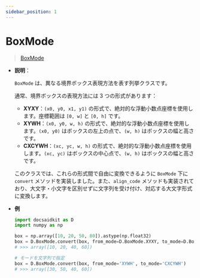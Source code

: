 ```yaml
---
sidebar_position: 1
---
```


# BoxMode

> [BoxMode](https://github.com/DocsaidLab/DocsaidKit/blob/012540eebaebb2718987dd3ec0f7dcf40f403caa/docsaidkit/structures/boxes.py#L31)

- **説明**：

  `BoxMode` は、異なる境界ボックス表現方法を表す列挙クラスです。

  通常、境界ボックスの表現方法には 3 つの形式があります：

  - **XYXY**：`(x0, y0, x1, y1)` の形式で、絶対的な浮動小数点座標を使用します。座標範囲は `[0, w]` と `[0, h]` です。
  - **XYWH**：`(x0, y0, w, h)` の形式で、絶対的な浮動小数点座標を使用します。`(x0, y0)` はボックスの左上の点で、`(w, h)` はボックスの幅と高さです。
  - **CXCYWH**：`(xc, yc, w, h)` の形式で、絶対的な浮動小数点座標を使用します。`(xc, yc)` はボックスの中心点で、`(w, h)` はボックスの幅と高さです。

  このクラスでは、これらの形式間で自由に変換できるように `BoxMode` 下に `convert` メソッドを実装しました。また、`align_code` メソッドも実装されており、大文字・小文字を区別せずに文字列を受け付け、対応する大文字形式に変換します。

- **例**

  ```python
  import docsaidkit as D
  import numpy as np

  box = np.array([10, 20, 50, 80]).astype(np.float32)
  box = D.BoxMode.convert(box, from_mode=D.BoxMode.XYXY, to_mode=D.BoxMode.XYWH)
  # >>> array([10, 20, 40, 60])

  # モードを文字列で指定
  box = D.BoxMode.convert(box, from_mode='XYWH', to_mode='CXCYWH')
  # >>> array([30, 50, 40, 60])
  ```
